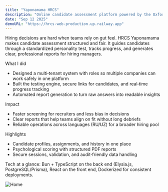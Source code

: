 ```yaml
---
title: "Yaponamama HRCS"
description: "Online candidate assessment platform powered by the Oxford Capacity Analysis Test algorithm"
date: "Sep 12 2025"
demoURL: "https://hrcs-web-production.up.railway.app"
---
```


Hiring decisions are hard when teams rely on gut feel. HRCS Yaponamama makes candidate assessment structured and fair. It guides candidates through a standardized personality test, tracks progress, and generates clear, professional reports for hiring managers.

What I did

- Designed a multi‑tenant system with roles so multiple companies can work safely in one platform
- Built the testing engine, secure links for candidates, and real‑time progress tracking
- Automated report generation to turn raw answers into readable insights

Impact

- Faster screening for recruiters and less bias in decisions
- Clear reports that help teams align on fit without long debriefs
- Reliable operations across languages (RU/UZ) for a broader hiring pool

Highlights

- Candidate profiles, assignments, and history in one place
- Psychological scoring with structured PDF reports
- Secure sessions, validation, and audit‑friendly data handling

Tech at a glance: Bun + TypeScript on the back end (Elysia.js, PostgreSQL/Prisma), React on the front end, Dockerized for consistent deployments.

![Home](/projects/hrcs/home.png)
